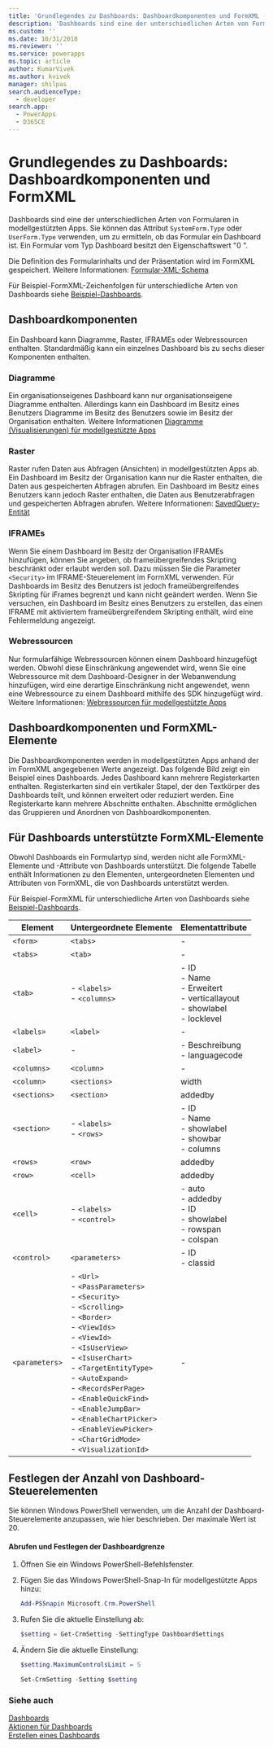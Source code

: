```yaml
---
title: 'Grundlegendes zu Dashboards: Dashboardkomponenten und FormXML (modellgestützte Apps) | Microsoft Docs'
description: 'Dashboards sind eine der unterschiedlichen Arten von Formularen in modellgestützten Apps. Sie können das Attribut SystemForm.Typ oder UserForm.Type verwenden, um zu ermitteln, ob das Formular ein Dashboard ist.'
ms.custom: ''
ms.date: 10/31/2018
ms.reviewer: ''
ms.service: powerapps
ms.topic: article
author: KumarVivek
ms.author: kvivek
manager: shilpas
search.audienceType:
  - developer
search.app:
  - PowerApps
  - D365CE
---
```

# <a name="understand-dashboards-dashboard-components-and-formxml"></a>Grundlegendes zu Dashboards: Dashboardkomponenten und FormXML

<!-- https://docs.microsoft.com/dynamics365/customer-engagement/developer/customize-dev/understand-dashboards-dashboard-components-formxml -->

Dashboards sind eine der unterschiedlichen Arten von Formularen in modellgestützten Apps. Sie können das Attribut `SystemForm.Type` oder `UserForm.Type` verwenden, um zu ermitteln, ob das Formular ein Dashboard ist. Ein Formular vom Typ Dashboard besitzt den Eigenschaftswert "0 ".  

 Die Definition des Formularinhalts und der Präsentation wird im FormXML gespeichert. Weitere Informationen: [Formular-XML-Schema](form-xml-schema.md)  

 Für Beispiel-FormXML-Zeichenfolgen für unterschiedliche Arten von Dashboards siehe [Beispiel-Dashboards](sample-dashboards.md).  

<a name="DashboardComponents"></a>   
## <a name="dashboard-components"></a>Dashboardkomponenten  
 Ein Dashboard kann Diagramme, Raster, IFRAMEs oder Webressourcen enthalten. Standardmäßig kann ein einzelnes Dashboard bis zu sechs dieser Komponenten enthalten.  

<!-- In the [!INCLUDE[pn_dynamics_crm](../../includes/pn-dynamics-crm.md)] on-premises version, you can change the number of components to be displayed on a dashboard using [!INCLUDE[pn_PowerShell](../../includes/pn-powershell.md)]. More information: [Set the Number of Dashboard Controls](understand-dashboards-dashboard-components-formxml.md#set_controls_limit)-->

<!--[!INCLUDE[cc_sdk_onpremises_note](../../includes/cc-sdk-onpremises-note.md)]-->

### <a name="charts"></a>Diagramme  
 Ein organisationseigenes Dashboard kann nur organisationseigene Diagramme enthalten. Allerdings kann ein Dashboard im Besitz eines Benutzers Diagramme im Besitz des Benutzers sowie im Besitz der Organisation enthalten. Weitere Informationen [Diagramme (Visualisierungen) für modellgestützte Apps](view-data-with-visualizations-charts.md)  

### <a name="grids"></a>Raster  
 Raster rufen Daten aus Abfragen (Ansichten) in modellgestützten Apps ab. Ein Dashboard im Besitz der Organisation kann nur die Raster enthalten, die Daten aus gespeicherten Abfragen abrufen. Ein Dashboard im Besitz eines Benutzers kann jedoch Raster enthalten, die Daten aus Benutzerabfragen und gespeicherten Abfragen abrufen. Weitere Informationen: [SavedQuery-Entität](../common-data-service/reference/entities/savedquery.md) 

### <a name="iframes"></a>IFRAMEs  
 Wenn Sie einem Dashboard im Besitz der Organisation IFRAMEs hinzufügen, können Sie angeben, ob frameübergreifendes Skripting beschränkt oder erlaubt werden soll. Dazu müssen Sie die Parameter `<Security>` im IFRAME-Steuerelement im FormXML verwenden. Für Dashboards im Besitz des Benutzers ist jedoch frameübergreifendes Skripting für iFrames begrenzt und kann nicht geändert werden. Wenn Sie versuchen, ein Dashboard im Besitz eines Benutzers zu erstellen, das einen IFRAME mit aktiviertem frameübergreifendem Skripting enthält, wird eine Fehlermeldung angezeigt.  

### <a name="web-resources"></a>Webressourcen  
 Nur formularfähige Webressourcen können einem Dashboard hinzugefügt werden. Obwohl diese Einschränkung angewendet wird, wenn Sie eine Webressource mit dem Dashboard-Designer in der Webanwendung hinzufügen, wird eine derartige Einschränkung nicht angewendet, wenn eine Webressource zu einem Dashboard mithilfe des SDK hinzugefügt wird. Weitere Informationen: [Webressourcen für modellgestützte Apps](web-resources.md)

<a name="DashboardComponentsandFormXML"></a>   
## <a name="dashboard-components-and-formxml-elements"></a>Dashboardkomponenten und FormXML-Elemente  
 Die Dashboardkomponenten werden in modellgestützten Apps anhand der im FormXML angegebenen Werte angezeigt. Das folgende Bild zeigt ein Beispiel eines Dashboards. Jedes Dashboard kann mehrere Registerkarten enthalten. Registerkarten sind ein vertikaler Stapel, der den Textkörper des Dashboards teilt, und können erweitert oder reduziert werden. Eine Registerkarte kann mehrere Abschnitte enthalten. Abschnitte ermöglichen das Gruppieren und Anordnen von Dashboardkomponenten. 

 <!-- TODO: image not found ![Dashboard components layout](../media/crm-v5s-dashboards-components.png "Dashboard components layout")   -->

<a name="SupportedFormXMLElements"></a>   
## <a name="formxml-elements-supported-for-dashboards"></a>Für Dashboards unterstützte FormXML-Elemente  
 Obwohl Dashboards ein Formulartyp sind, werden nicht alle FormXML-Elemente und -Attribute von Dashboards unterstützt. Die folgende Tabelle enthält Informationen zu den Elementen, untergeordneten Elementen und Attributen von FormXML, die von Dashboards unterstützt werden.

 Für Beispiel-FormXML für unterschiedliche Arten von Dashboards siehe [Beispiel-Dashboards](sample-dashboards.md).  


|    Element     |                                                                                                                                                                                                                          Untergeordnete Elemente                                                                                                                                                                                                                          |                                          Elementattribute                                          |
|----------------|------------------------------------------------------------------------------------------------------------------------------------------------------------------------------------------------------------------------------------------------------------------------------------------------------------------------------------------------------------------------------------------------------------------------------------------------------------------|------------------------------------------------------------------------------------------------------|
|    `<form>`    |                                                                                                                                                                                                                             `<tabs>`                                                                                                                                                                                                                             |                                                  -                                                   |
|    `<tabs>`    |                                                                                                                                                                                                                             `<tab>`                                                                                                                                                                                                                              |                                                  -                                                   |
|    `<tab>`     |                                                                                                                                                                                                               -   `<labels>`<br />-   `<columns>`                                                                                                                                                                                                                | -   ID<br />-   Name<br />-   Erweitert<br />-   verticallayout<br />-   showlabel<br />-   locklevel |
|   `<labels>`   |                                                                                                                                                                                                                            `<label>`                                                                                                                                                                                                                             |                                                  -                                                   |
|   `<label>`    |                                                                                                                                                                                                                                -                                                                                                                                                                                                                                 |                                -   Beschreibung<br />-   languagecode                                 |
|  `<columns>`   |                                                                                                                                                                                                                            `<column>`                                                                                                                                                                                                                            |                                                  -                                                   |
|   `<column>`   |                                                                                                                                                                                                                           `<sections>`                                                                                                                                                                                                                           |                                                width                                                 |
|  `<sections>`  |                                                                                                                                                                                                                           `<section>`                                                                                                                                                                                                                            |                                               addedby                                                |
|  `<section>`   |                                                                                                                                                                                                                 -   `<labels>`<br />-   `<rows>`                                                                                                                                                                                                                 |              -   ID<br />-   Name<br />-   showlabel<br />-   showbar<br />-   columns               |
|    `<rows>`    |                                                                                                                                                                                                                             `<row>`                                                                                                                                                                                                                              |                                               addedby                                                |
|    `<row>`     |                                                                                                                                                                                                                             `<cell>`                                                                                                                                                                                                                             |                                               addedby                                                |
|    `<cell>`    |                                                                                                                                                                                                               -   `<labels>`<br />-   `<control>`                                                                                                                                                                                                                |      -   auto<br />-   addedby<br />-   ID<br />-   showlabel<br />-   rowspan<br />-   colspan      |
|  `<control>`   |                                                                                                                                                                                                                          `<parameters>`                                                                                                                                                                                                                          |                                       -   ID<br />-   classid                                        |
| `<parameters>` | -   `<Url>`<br />-  `<PassParameters>`<br />-   `<Security>`<br />-   `<Scrolling>`<br />-   `<Border>`<br />-   `<ViewIds>`<br />-   `<ViewId>`<br />-   `<IsUserView>`<br />-   `<IsUserChart>`<br />-   `<TargetEntityType>`<br />-   `<AutoExpand>`<br />-   `<RecordsPerPage>`<br />-   `<EnableQuickFind>`<br />-   `<EnableJumpBar>`<br />-   `<EnableChartPicker>`<br />-   `<EnableViewPicker>`<br />-   `<ChartGridMode>`<br />-   `<VisualizationId>` |                                                  -                                                   |

<a name="set_controls_limit"></a>   
## <a name="set-the-number-of-dashboard-controls"></a>Festlegen der Anzahl von Dashboard-Steuerelementen  
 Sie können Windows PowerShell verwenden, um die Anzahl der Dashboard-Steuerelemente anzupassen, wie hier beschrieben. Der maximale Wert ist 20.  

#### <a name="to-retrieve-and-set-the-dashboard-limit"></a>Abrufen und Festlegen der Dashboardgrenze  

1. Öffnen Sie ein Windows PowerShell-Befehlsfenster.  

2. Fügen Sie das Windows PowerShell-Snap-In für modellgestützte Apps hinzu:  

   ```powershell  
   Add-PSSnapin Microsoft.Crm.PowerShell  
   ```  

3. Rufen Sie die aktuelle Einstellung ab:  

   ```powershell  
   $setting = Get-CrmSetting -SettingType DashboardSettings  
   ```  

4. Ändern Sie die aktuelle Einstellung:  

   ```powershell  
   $setting.MaximumControlsLimit = 5  
   ```  

   ```powershell  
   Set-CrmSetting -Setting $setting  
   ```  

### <a name="see-also"></a>Siehe auch  
 [Dashboards](analyze-data-with-dashboards.md)   
 [Aktionen für Dashboards](actions-dashboards.md)   
 [Erstellen eines Dashboards](create-dashboard.md)   
